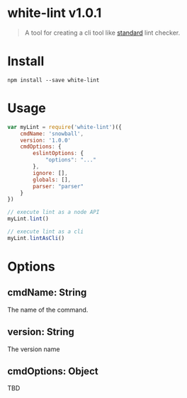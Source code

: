 # white-lint v1.0.1

> A tool for creating a cli tool like [standard](https://github.com/feross/standard) lint checker.

# Install

```
npm install --save white-lint
```

# Usage

```js
var myLint = require('white-lint')({
    cmdName: 'snowball',
    version: '1.0.0'
    cmdOptions: {
        eslintOptions: {
            "options": "..."
        },
        ignore: [],
        globals: [],
        parser: "parser"
    }
})

// execute lint as a node API
myLint.lint()

// execute lint as a cli
myLint.lintAsCli()
```

# Options

## cmdName: String

The name of the command.

## version: String

The version name

## cmdOptions: Object

TBD
